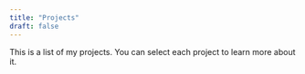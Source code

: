 ```yaml
---
title: "Projects"
draft: false
---
```


This is a list of my projects. You can select each project to learn more about it.